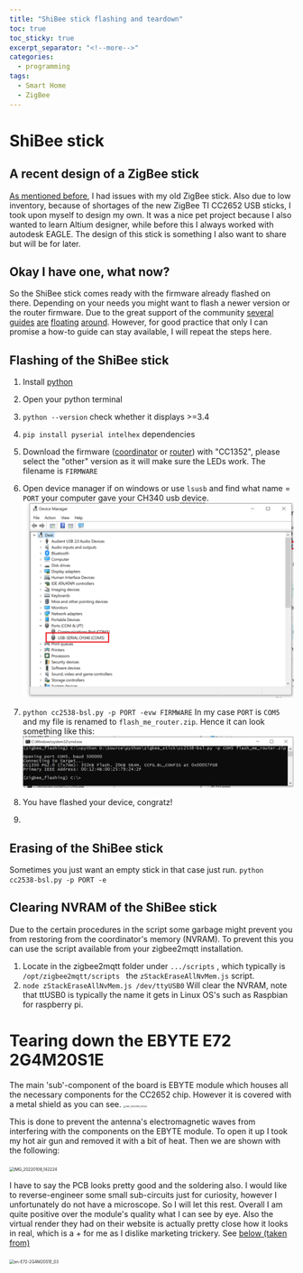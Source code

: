 ```yaml
---
title: "ShiBee stick flashing and teardown"
toc: true
toc_sticky: true
excerpt_separator: "<!--more-->"
categories:
  - programming
tags:
  - Smart Home
  - ZigBee
---
```


# ShiBee stick

## A recent design of a ZigBee stick

[As mentioned before](https://shiko.nl/programming/espeasy-restart/), I had issues with my old ZigBee stick. Also due to low inventory, because of shortages of the new ZigBee TI CC2652  USB sticks, I took upon myself to design my own. It was a nice pet project because I also wanted to learn Altium designer, while before this I always worked with autodesk EAGLE. The design of this stick is something I also want to share but will be for later.

## Okay I have one, what now?

So the ShiBee stick comes ready with the firmware already flashed on there. Depending on your needs you might want to flash a newer version or the router firmware. Due to the great support of the community [several](https://slae.sh/projects/cc2652/#flashing) [guides](https://electrolama.com/radio-docs/#step-3-flash-the-firmware-on-your-stick) [are](https://github.com/egony/cc2652p_E72-2G4M20S1E/wiki/Flashing-EN) [floating](https://zig-star.com/radio-docs/flash-cc-bsl/) [around](https://circuitsetup.us/product/usb-zigbee-stick-z-stack-coordinator/). However, for good practice that only I can promise a how-to guide can stay available, I will repeat the steps here.

## Flashing of the ShiBee stick

1. Install [python](https://www.python.org/downloads/)

2. Open your python terminal

3. `python --version` check whether it displays >=3.4

4. `pip install pyserial intelhex` dependencies

5. Download the firmware ([coordinator](https://github.com/Koenkk/Z-Stack-firmware/tree/master/coordinator/Z-Stack_3.x.0/bin) or [router](https://github.com/Koenkk/Z-Stack-firmware/tree/master/router/Z-Stack_3.x.0/bin)) with "CC1352", please select the "other" version as it will make sure the LEDs work. The filename is `FIRMWARE`

6. Open device manager if on windows or use `lsusb` and find what name = `PORT`  your computer gave your CH340 usb device. <img src="https://raw.githubusercontent.com/shikon/cloudimg/master/typora/image-20220109181945934.png" alt="image-20220109181945934" style="zoom:50%;" />

7. `python cc2538-bsl.py -p PORT -evw FIRMWARE` In my case `PORT` is `COM5` and my file is renamed to `flash_me_router.zip`. Hence it can look something like this: ![image-20220109182437609](https://raw.githubusercontent.com/shikon/cloudimg/master/typora/image-20220109182437609.png)

8. You have flashed your device, congratz!

9. 

   

## Erasing of the ShiBee stick

Sometimes you just want an empty stick in that case just run.
```python cc2538-bsl.py -p PORT -e```

## Clearing NVRAM of the ShiBee stick

Due to the certain procedures in the script some garbage might prevent you from restoring from the coordinator's memory (NVRAM). To prevent this you can use the script available from your zigbee2mqtt installation. 

1. Locate in the zigbee2mqtt folder under `.../scripts` , which typically is `/opt/zigbee2mqtt/scripts `  the `zStackEraseAllNvMem.js` script.
2. `node zStackEraseAllNvMem.js /dev/ttyUSB0` Will clear the NVRAM, note that ttUSB0 is typically the name it gets in Linux OS's such as Raspbian for raspberry pi.

# Tearing down the EBYTE E72 2G4M20S1E

The main 'sub'-component of the board is EBYTE module which houses all the necessary components for the CC2652 chip. However it is covered with a metal shield as you can see. <img src="https://raw.githubusercontent.com/shikon/cloudimg/master/typora/IMG_20220109_141322.jpg" alt="IMG_20220109_141322" style="zoom: 25%;" />

This is done to prevent the antenna's electromagnetic waves from interfering with the components on the EBYTE module. To open it up I took my hot air gun and removed it with a bit of heat. Then we are shown with the following:

<img src="https://raw.githubusercontent.com/shikon/cloudimg/master/typora/IMG_20220109_142224.jpg" alt="IMG_20220109_142224" style="zoom: 50%;" />

I have to say the PCB looks pretty good and the soldering also. I would like to reverse-engineer some small sub-circuits just for curiosity, however I unfortunately do not have a microscope. So I will let this rest. Overall I am quite positive over the module's quality what I can see by eye. Also the virtual render they had on their website is actually pretty close how it looks in real, which is a + for me as I dislike marketing trickery. See [below (taken from)](https://www.ebyte.com/en/product-view-news.html?id=1002)

<img src="https://www.ebyte.com/Uploadfiles/Picture/2020-7-8/202078180423939.jpg" alt="en-E72-2G4M20S1E_03" style="zoom: 50%;" />